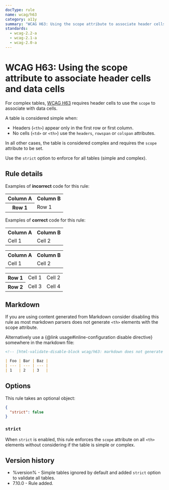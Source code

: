 ```yaml
---
docType: rule
name: wcag/h63
category: a11y
summary: "WCAG H63: Using the scope attribute to associate header cells and data cells"
standards:
  - wcag-2.2-a
  - wcag-2.1-a
  - wcag-2.0-a
---
```


# WCAG H63: Using the scope attribute to associate header cells and data cells

For complex tables, [WCAG H63][1] requires header cells to use the `scope` to associate with data cells.

A table is considered simple when:

- Headers (`<th>`) appear only in the first row or first column.
- No cells (`<td>` or `<th>`) use the `headers`, `rowspan` or `colspan` attributes.

In all other cases, the table is considered complex and requires the `scope` attribute to be set.

Use the `strict` option to enforce for all tables (simple and complex).

[1]: https://www.w3.org/WAI/WCAG22/Techniques/html/H63

## Rule details

Examples of **incorrect** code for this rule:

<validate name="incorrect-missing" rules="wcag/h63">
    <table>
        <tr>
            <th>Column A</th>
            <th>Column B</th>
        </tr>
        <tr>
            <!-- complex table with both column and row headers -->
            <th>Row 1</th>
            <td>Row 1</td>
        </tr>
    </table>
</validate>

Examples of **correct** code for this rule:

<validate name="correct-simple" rules="wcag/h63">
    <table>
        <tr>
            <th>Column A</th>
            <th>Column B</th>
        </tr>
        <tr>
            <td>Cell 1</td>
            <td>Cell 2</td>
        </tr>
    </table>
</validate>

<validate name="correct-col" rules="wcag/h63">
    <table>
        <tr>
            <th scope="col">Column A</th>
            <th scope="col">Column B</th>
        </tr>
        <tr>
            <td>Cell 1</td>
            <td>Cell 2</td>
        </tr>
    </table>
</validate>

<validate name="correct-row" rules="wcag/h63">
    <table>
        <tr>
            <th scope="row">Row 1</th>
            <td>Cell 1</td>
            <td>Cell 2</td>
        </tr>
        <tr>
            <th scope="row">Row 2</th>
            <td>Cell 3</td>
            <td>Cell 4</td>
        </tr>
    </table>
</validate>

## Markdown

If you are using content generated from Markdown consider disabling this rule as most markdown parsers does not generate `<th>` elements with the scope attribute.

Alternatively use a {@link usage#inline-configuration disable directive} somewhere in the markdown file:

```md
<!-- [html-validate-disable-block wcag/h63: markdown does not generate tables with scope attribute] -->

| Foo | Bar | Baz |
| --- | --- | --- |
| 1   | 2   | 3   |
```

## Options

This rule takes an optional object:

```json
{
  "strict": false
}
```

### `strict`

When `strict` is enabled, this rule enforces the `scope` attribute on all `<th>` elements without considering if the table is simple or complex.

## Version history

- %version% - Simple tables ignored by default and added `strict` option to validate all tables.
- 7.10.0 - Rule added.
